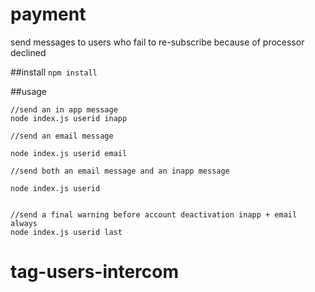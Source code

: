 # payment
send messages to users who fail to re-subscribe because of processor declined

##install
``` npm install ```


##usage

```
//send an in app message 
node index.js userid inapp

```

```
//send an email message 

node index.js userid email
```


```
//send both an email message and an inapp message

node index.js userid 
```


```

//send a final warning before account deactivation inapp + email always 
node index.js userid last 

```

# tag-users-intercom
